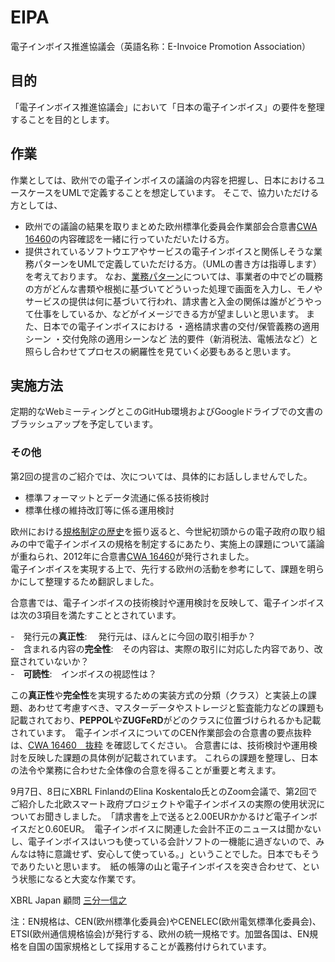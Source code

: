 # EIPA
電子インボイス推進協議会（英語名称：E-Invoice Promotion Association）

## 目的
「電子インボイス推進協議会」において「日本の電子インボイス」の要件を整理することを目的とします。

## 作業
作業としては、欧州での電子インボイスの議論の内容を把握し、日本におけるユースケースをUMLで定義することを想定しています。 
そこで、協力いただける方としては、
* 欧州での議論の結果を取りまとめた欧州標準化委員会作業部会合意書[CWA 16460](EN規格/CWA_16460_翻訳.md)の内容確認を一緒に行っていただいたける方。
* 提供されているソフトウエアやサービスの電子インボイスと関係しそうな業務パターンをUMLで定義していただける方。（UMLの書き方は指導します）
を考えております。
なお、[業務パターン](UML)については、事業者の中でどの職務の方がどんな書類や根拠に基づいてどういった処理で画面を入力し、モノやサービスの提供は何に基づいて行われ、請求書と入金の関係は誰がどうやって仕事をしているか、などがイメージできる方が望ましいと思います。
また、日本での電子インボイスにおける ・適格請求書の交付/保管義務の適用シーン ・交付免除の適用シーンなど 法的要件（新消税法、電帳法など）と照らし合わせてプロセスの網羅性を見ていく必要もあると思います。



## 実施方法
定期的なWebミーティングとこのGitHub環境およびGoogleドライブでの文書のブラッシュアップを予定しています。

### その他
第2回の提言のご紹介では、次については、具体的にお話ししませんでした。
* 標準フォーマットとデータ流通に係る技術検討
* 標準仕様の維持改訂等に係る運用検討

欧州における[規格制定の歴史](EN規格)を振り返ると、今世紀初頭からの電子政府の取り組みの中で電子インボイスの規格を制定するにあたり、実施上の課題について議論が重ねられ、2012年に合意書[CWA 16460](EN規格/CWA_16460_翻訳.md)が発行されました。  
電子インボイスを実現する上で、先行する欧州の活動を参考にして、課題を明らかにして整理するため翻訳しました。  

合意書では、電子インボイスの技術検討や運用検討を反映して、電子インボイスは次の3項目を満たすこととされています。 

-　発行元の**真正性**: 　発行元は、ほんとに今回の取引相手か？  
-　含まれる内容の**完全性**:　その内容は、実際の取引に対応した内容であり、改竄されていないか？  
-　**可読性**:　インボイスの視認性は？  

この**真正性**や**完全性**を実現するための実装方式の分類（クラス）と実装上の課題、あわせて考慮すべき、マスターデータやストレージと監査能力などの課題も記載されており、**PEPPOL**や**ZUGFeRD**がどのクラスに位置づけられるかも記載されています。　電子インボイスについてのCEN作業部会の合意書の要点抜粋は、[CWA 16460　抜粋](EU規格/CWA_16460_抜粋.md)  を確認してください。
合意書には、技術検討や運用検討を反映した課題の具体例が記載されています。
これらの課題を整理し、日本の法令や業務に合わせた全体像の合意を得ることが重要と考えます。

9月7日、8日にXBRL FinlandのElina Koskentalo氏とのZoom会議で、第2回でご紹介した北欧スマート政府プロジェクトや電子インボイスの実際の使用状況についてお聞きしました。　「請求書を上で送ると2.00EURかかるけど電子インボイスだと0.60EUR。　電子インボイスに関連した会計不正のニュースは聞かないし、電子インボイスはいつも使っている会計ソフトの一機能に過ぎないので、みんなは特に意識せず、安心して使っている。」ということでした。日本でもそうでありたいと思います。　紙の帳簿の山と電子インボイスを突き合わせて、という状態になると大変な作業です。  

XBRL Japan 顧問 [三分一信之](https://www.sambuichi.jp)

注：EN規格は、CEN(欧州標準化委員会)やCENELEC(欧州電気標準化委員会)、ETSI(欧州通信規格協会)が発行する、欧州の統一規格です。加盟各国は、EN規格を自国の国家規格として採用することが義務付けられています。
